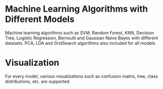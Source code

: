 # Machine Learning Algorithms with Different Models
 Machine learning algorithms such as SVM, Random Forest, KNN, Decision Tree, Logistic Regression, Bernoulli and Gaussian Naive Bayes with different datasets. PCA, LDA and GridSearch algorithms also included for all models.
# Visualization
 For every model, various visualizations such as confusion matrix, tree, class distributions, etc. are supported
